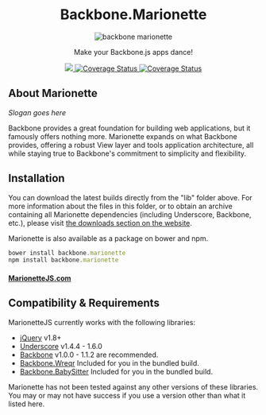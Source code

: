 <h1 align="center">Backbone.Marionette</h1>
<p align="center">
  <img title="backbone marionette" src='http://marionettejs.com/downloads/marionette-gh-banner.svg' />
</p>
<p align="center"> Make your Backbone.js apps dance!</p>
<p align="center">
  <a title='Build Status' href="https://travis-ci.org/marionettejs/backbone.marionette">
    <img src='https://secure.travis-ci.org/marionettejs/backbone.marionette.svg?branch=master' />
  </a>
  <a href='https://coveralls.io/r/marionettejs/backbone.marionette'>
    <img src='https://img.shields.io/coveralls/marionettejs/backbone.marionette.svg' alt='Coverage Status' />
  </a>
  <a href='https://gitter.im/marionettejs/backbone.marionette'>
    <img src='https://img.shields.io/badge/gitter-backbone.marionette-brightgreen.svg?style=flat' alt='Coverage Status' />
  </a>
</p>

## About Marionette

*Slogan goes here*

Backbone provides a great foundation for building web applications, but it famously
offers nothing more. Marionette expands on what Backbone provides, offering
a robust View layer and tools application architecture, all while staying
true to Backbone's commitment to simplicity and flexibility.

## Installation

You can download the latest builds directly from the "lib" folder above.
For more information about the files in this folder, or to obtain an archive
containing all Marionette dependencies (including Underscore, Backbone, etc.),
please visit [the downloads section on the website](http://marionettejs.com#download).

Marionette is also available as a package on bower and npm.

```js
bower install backbone.marionette
npm install backbone.marionette
```

#### [MarionetteJS.com](http://marionettejs.com#download)

## Compatibility & Requirements

MarionetteJS currently works with the following libraries:

* [jQuery](http://jquery.com) v1.8+
* [Underscore](http://underscorejs.org) v1.4.4 - 1.6.0
* [Backbone](http://backbonejs.org) v1.0.0 - 1.1.2 are recommended.
* [Backbone.Wreqr](https://github.com/marionettejs/backbone.wreqr) Included for you in the bundled build.
* [Backbone.BabySitter](https://github.com/marionettejs/backbone.babysitter) Included for you in the bundled build.

Marionette has not been tested against any other versions of these
libraries. You may or may not have success if you use a version other
than what it listed here.

